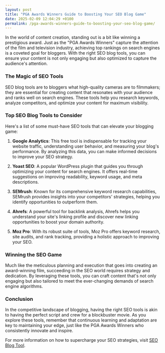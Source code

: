 ```yaml
---
layout: post
title: "PGA Awards Winners Guide to Boosting Your SEO Blog Game"
date: 2025-02-09 12:04:29 +0100
permalink: /pga-awards-winners-guide-to-boosting-your-seo-blog-game/
---
```



In the world of content creation, standing out is a bit like winning a prestigious award. Just as the "PGA Awards Winners" capture the attention of the film and television industry, achieving top rankings on search engines is a coveted goal for bloggers. With the right SEO blog tools, you can ensure your content is not only engaging but also optimized to capture the audience's attention.

### The Magic of SEO Tools

SEO blog tools are to bloggers what high-quality cameras are to filmmakers; they are essential for creating content that resonates with your audience and ranks well on search engines. These tools help you research keywords, analyze competitors, and optimize your content for maximum visibility.

### Top SEO Blog Tools to Consider

Here's a list of some must-have SEO tools that can elevate your blogging game:

1. **Google Analytics**: This free tool is indispensable for tracking your website traffic, understanding user behavior, and measuring your blog's performance. By analyzing this data, you can make informed decisions to improve your SEO strategy.

2. **Yoast SEO**: A popular WordPress plugin that guides you through optimizing your content for search engines. It offers real-time suggestions on improving readability, keyword usage, and meta descriptions.

3. **SEMrush**: Known for its comprehensive keyword research capabilities, SEMrush provides insights into your competitors' strategies, helping you identify opportunities to outperform them.

4. **Ahrefs**: A powerful tool for backlink analysis, Ahrefs helps you understand your site's linking profile and discover new linking opportunities to boost your domain authority.

5. **Moz Pro**: With its robust suite of tools, Moz Pro offers keyword research, site audits, and rank tracking, providing a holistic approach to improving your SEO.

### Winning the SEO Game

Much like the meticulous planning and execution that goes into creating an award-winning film, succeeding in the SEO world requires strategy and dedication. By leveraging these tools, you can craft content that's not only engaging but also tailored to meet the ever-changing demands of search engine algorithms.

### Conclusion

In the competitive landscape of blogging, having the right SEO tools is akin to having the perfect script and crew for a blockbuster movie. As you explore these tools, remember that continuous learning and adaptation are key to maintaining your edge, just like the PGA Awards Winners who consistently innovate and inspire.

For more information on how to supercharge your SEO strategies, visit [SEO Blog Tool](https://seoblogtool.com/).